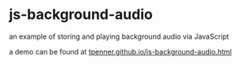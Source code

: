# js-background-audio
an example of storing and playing background audio via JavaScript

a demo can be found at [tpenner.github.io/js-background-audio.html][1]




[1]: http://tpenner.github.io/js-background-audio.html

